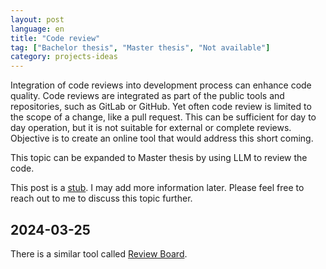 ```yaml
---
layout: post
language: en
title: "Code review"
tag: ["Bachelor thesis", "Master thesis", "Not available"]
category: projects-ideas
---
```

Integration of code reviews into development process can enhance code quality.
Code reviews are integrated as part of the public tools and repositories, such as GitLab or GitHub.
Yet often code review is limited to the scope of a change, like a pull request.
This can be sufficient for day to day operation, but it is not suitable for external or complete reviews.
Objective is to create an online tool that would address this short coming.

<!-- more -->

This topic can be expanded to Master thesis by using LLM to review the code.

This post is a [stub](https://simple.wikipedia.org/wiki/Wikipedia:Stub).
I may add more information later.
Please feel free to reach out to me to discuss this topic further.

## 2024-03-25
There is a similar tool called [Review Board](https://github.com/reviewboard/reviewboard).
